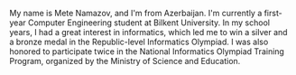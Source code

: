 My name is Mete Namazov, and I'm from Azerbaijan. I'm currently a first-year Computer Engineering student at Bilkent University. In my school years, I had a great interest in informatics, which led me to win a silver and a bronze medal in the Republic-level Informatics Olympiad. I was also honored to participate twice in the National Informatics Olympiad Training Program, organized by the Ministry of Science and Education.
